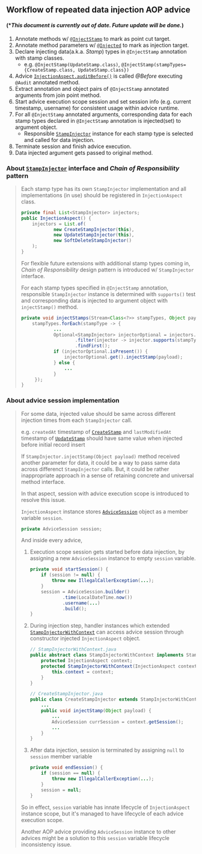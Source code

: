 ## Workflow of repeated data injection AOP advice
#### (*_This document is currently out of date. Future update will be done._)

1. Annotate methods w/ [`@InjectStamp`](./annotation/InjectStamp.java) to mark as point cut target.
2. Annotate method parameters w/ [`@Injected`](./annotation/Injected.java) to mark as injection target.
3. Declare injecting data(a.k.a. _Stamp_) types in `@InjectStamp` annotation with stamp classes.
   - e.g. `@InjectStamp(UpdateStamp.class)`, `@InjectStamp(stampTypes={CreateStamp.class, UpdateStamp.class})`
4. Advice [`InjectionAspect.auditBefore()`](./aspect/InjectionAspect.java) is called _@Before_ executing `@Audit` annotated method.
5. Extract annotation and object pairs of `@InjectStamp` annotated arguments from join point method.
6. Start advice execution scope session and set session info (e.g. current timestamp, username) for consistent usage within advice runtime.
7. For all `@InjectStamp` annotated arguments, corresponding data for each stamp types declared in `@InjectStamp` annotation is injected(set) to argument object.
   - Responsible [`StampInjector`](./injector/base/StampInjector.java) instance for each stamp type is selected and called for data injection.   
8. Terminate session and finish advice execution.
9. Data injected argument gets passed to original method. 

### About [`StampInjector`](./injector/base/StampInjector.java) interface and _Chain of Responsibility_ pattern

> Each stamp type has its own `StampInjector` implementation and all implementations (in use) should be registered in `InjectionAspect` class.
>
> ```java
> private final List<StampInjector> injectors;
> public InjectionAspect() {
>     injectors = List.of(
>             new CreateStampInjector(this),
>             new UpdateStampInjector(this),
>             new SoftDeleteStampInjector()
>     );
> }
> ```
>
> For flexible future extensions with additional stamp types coming in, _Chain of Responsibility_ design pattern is introduced w/ `StampInjector` interface.
>
> For each stamp types specified in `@InjectStamp` annotation, responsible `StampInjector` instance is determined with `supports()` test and corresponding data is injected to argument object with `injectStamp()` method.
> ```java
> private void injectStamps(Stream<Class<?>> stampTypes, Object payload) {
>     stampTypes.forEach(stampType -> {
>             ...
>             Optional<StampInjector> injectorOptional = injectors.stream()
>                     .filter(injector -> injector.supports(stampType))
>                     .findFirst();
>             if (injectorOptional.isPresent()) {
>                 injectorOptional.get().injectStamp(payload);
>             } else {
>                 ...
>             }
>      });
> }
> ```
### About advice session implementation

> For some data, injected value should be same across different injection times from each `StampInjector` call.
> 
> e.g. `createdAt` timestamp of [`CreateStamp`](../../entity/base/CreateStamp.java) and `lastModifiedAt` timestamp of [`UpdateStamp`](../../entity/base/UpdateStamp.java) should have same value when injected before initial record insert
>
> If `StampInjector.injectStamp(Object payload)` method received another parameter for data, it could be a way to pass same data across differenct `StampInjector` calls. But, it could be rather inappropriate approach in a sense of retaining concrete and universal method interface. 
> 
> In that aspect, session with advice execution scope is introduced to resolve this issue.
> 
> `InjectionAspect` instance stores [`AdviceSession`](./session/AdviceSession.java) object as a member variable `session`.
> ```java
> private AdviceSession session;
> ```
> 
> And inside every advice, 
> 1. Execution scope session gets started before data injection, by assigning a new `AdviceSession` instance to empty `session` variable.
>    ```java
>    private void startSession() {
>        if (session != null) {
>            throw new IllegalCallerException(...);
>        }
>        session = AdviceSession.builder()
>                .time(LocalDateTime.now())
>                .username(...)
>                .build();
>    }
>    ```
> 2. During injection step, handler instances which extended [`StampInjectorWithContext`](./injector/base/StampInjectorWithContext.java) can access advice session through constructor injected `InjectionAspect` object.
>    ```java
>    // StampInjectorWithContext.java
>    public abstract class StampInjectorWithContext implements StampInjector {
>        protected InjectionAspect context;
>        protected StampInjectorWithContext(InjectionAspect context) {
>            this.context = context;
>        }
>    }
>    
>    // CreateStampInjector.java
>    public class CreateStampInjector extends StampInjectorWithContext {
>        ...
>        public void injectStamp(Object payload) {
>            ...
>            AdviceSession currSession = context.getSession();
>            ...
>        }
>    }
>    ```
> 3. After data injection, session is terminated by assigning `null` to `session` member variable
>    ```java
>    private void endSession() {
>        if (session == null) {
>            throw new IllegalCallerException(...);
>        }
>        session = null;
>    }
>    ```
> So in effect, `session` variable has innate lifecycle of `InjectionAspect` instance scope, but it's managed to have lifecycle of each advice execution scope.
> 
> Another AOP advice providing `AdviceSession` instance to other advices might be a solution to this `session` variable lifecycle inconsistency issue.
